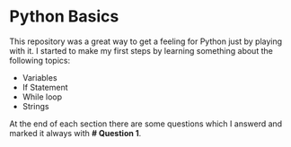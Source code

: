 # Python Basics

This repository was a great way to get a feeling for Python just by playing with it. 
I started to make my first steps by learning something about the following topics: 

- Variables
- If Statement
- While loop
- Strings

At the end of each section there are some questions which I answerd and marked it always with **# Question 1**.

